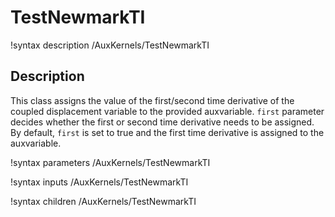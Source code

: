 # TestNewmarkTI

!syntax description /AuxKernels/TestNewmarkTI

## Description

This class assigns the value of the first/second time derivative of the coupled displacement variable to the provided auxvariable. `first` parameter decides whether the first or second time derivative needs to be assigned. By default, `first` is set to true and the first time derivative is assigned to the auxvariable.

!syntax parameters /AuxKernels/TestNewmarkTI

!syntax inputs /AuxKernels/TestNewmarkTI

!syntax children /AuxKernels/TestNewmarkTI
